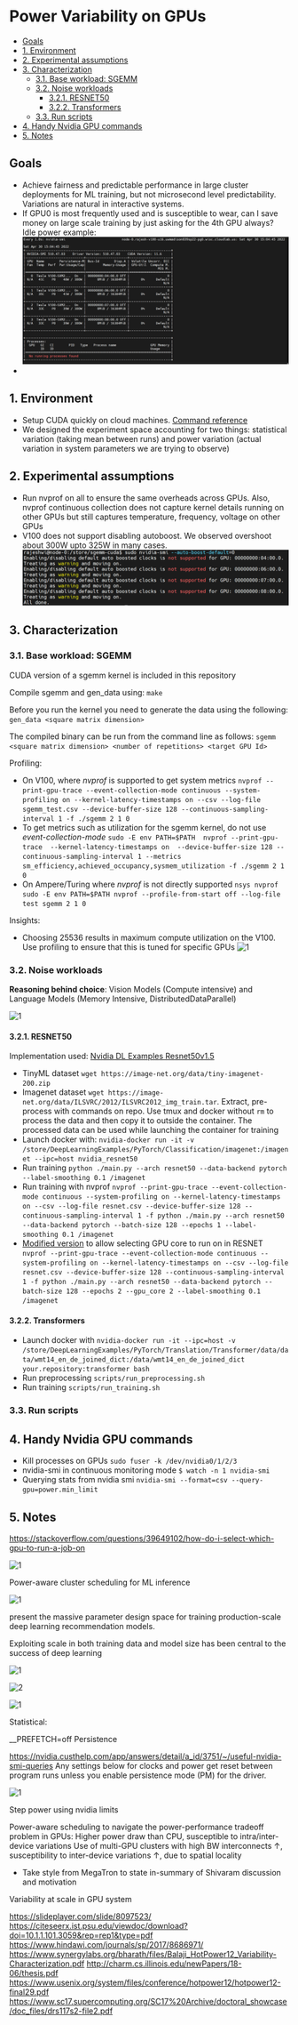 # Power Variability on GPUs

- [Goals](#goals)
- [1. Environment](#1-environment)
- [2. Experimental assumptions](#2-experimental-assumptions)
- [3. Characterization](#3-characterization)
  - [3.1. Base workload: SGEMM](#31-base-workload-sgemm)
  - [3.2. Noise workloads](#32-noise-workloads)
    - [3.2.1. RESNET50](#321-resnet50)
    - [3.2.2. Transformers](#322-transformers)
  - [3.3. Run scripts](#33-run-scripts)
- [4. Handy Nvidia GPU commands](#4-handy-nvidia-gpu-commands)
- [5. Notes](#5-notes)

## Goals

- Achieve fairness and predictable performance in large cluster deployments for ML training, but not microsecond level predictability. Variations are natural in interactive systems.
- If GPU0 is most frequently used and is susceptible to wear, can I save money on large scale training by just asking for the 4th GPU always? Idle power example: ![1](images/2022-04-30-16-04-55.png)
- 

## 1. Environment

- Setup CUDA quickly on cloud machines. [Command reference](helper/install_cuda.sh)
- We designed the experiment space accounting for two things: statistical variation (taking mean between runs) and power variation (actual variation in system parameters we are trying to observe)

## 2. Experimental assumptions

- Run nvprof on all to ensure the same overheads across GPUs. Also, nvprof continuous collection does not capture kernel details running on other GPUs but still captures temperature, frequency, voltage on other GPUs
- V100 does not support disabling autoboost. We observed overshoot about 300W upto 325W in many cases. ![1](images/2022-04-30-13-56-09.png)

## 3. Characterization

### 3.1. Base workload: SGEMM

CUDA version of a sgemm kernel is included in this repository

Compile sgemm and gen_data using:
```make```

Before you run the kernel you need to generate the data using the following:
````gen_data <square matrix dimension>````

The compiled binary can be run from the command line as follows:
`sgemm <square matrix dimension> <number of repetitions> <target GPU Id>`

Profiling:

- On V100, where _nvprof_ is supported to get system metrics ```nvprof --print-gpu-trace --event-collection-mode continuous --system-profiling on --kernel-latency-timestamps on --csv --log-file sgemm_test.csv --device-buffer-size 128 --continuous-sampling-interval 1 -f ./sgemm 2 1 0```
- To get metrics such as utilization for the sgemm kernel, do not use _event-collection-mode_ ```sudo -E env PATH=$PATH  nvprof --print-gpu-trace  --kernel-latency-timestamps on  --device-buffer-size 128 --continuous-sampling-interval 1 --metrics sm_efficiency,achieved_occupancy,sysmem_utilization -f ./sgemm 2 1 0```
- On Ampere/Turing where _nvprof_ is not directly supported ```nsys nvprof sudo -E env PATH=$PATH nvprof --profile-from-start off --log-file test sgemm 2 1 0```

Insights:

- Choosing 25536 results in maximum compute utilization on the V100. Use profiling to ensure that this is tuned for specific GPUs ![1](images/2022-04-29-18-45-59.png)

### 3.2. Noise workloads

**Reasoning behind choice**: Vision Models (Compute intensive) and Language Models (Memory Intensive, DistributedDataParallel)

![1](images/2022-05-01-14-35-15.png)

#### 3.2.1. RESNET50

Implementation used: [Nvidia DL Examples Resnet50v1.5](https://github.com/NVIDIA/DeepLearningExamples/tree/master/PyTorch/Classification/ConvNets/resnet50v1.5#training-performance-benchmark)

- TinyML dataset ```wget https://image-net.org/data/tiny-imagenet-200.zip```
- Imagenet dataset ```wget https://image-net.org/data/ILSVRC/2012/ILSVRC2012_img_train.tar```. Extract, pre-process with commands on repo. Use tmux and docker without `rm` to process the data and then copy it to outside the container. The processed data can be used while launching the container for training
- Launch docker with: ```nvidia-docker run -it -v /store/DeepLearningExamples/PyTorch/Classification/imagenet:/imagenet --ipc=host nvidia_resnet50```
- Run training ```python ./main.py --arch resnet50 --data-backend pytorch --label-smoothing 0.1 /imagenet```
- Run training with nvprof ```nvprof --print-gpu-trace --event-collection-mode continuous --system-profiling on --kernel-latency-timestamps on --csv --log-file resnet.csv --device-buffer-size 128 --continuous-sampling-interval 1 -f python ./main.py --arch resnet50 --data-backend pytorch --batch-size 128 --epochs 1 --label-smoothing 0.1 /imagenet```
- [Modified version](https://github.com/rajesh-s/DeepLearningExamples/commit/eee1b358834178c4f8bb05a1f7a40671a7a9b2cd) to allow selecting GPU core to run on in RESNET ```nvprof --print-gpu-trace --event-collection-mode continuous --system-profiling on --kernel-latency-timestamps on --csv --log-file resnet.csv --device-buffer-size 128 --continuous-sampling-interval 1 -f python ./main.py --arch resnet50 --data-backend pytorch --batch-size 128 --epochs 2 --gpu_core 2 --label-smoothing 0.1 /imagenet```

#### 3.2.2. Transformers

- Launch docker with ```nvidia-docker run -it --ipc=host -v /store/DeepLearningExamples/PyTorch/Translation/Transformer/data/data/wmt14_en_de_joined_dict:/data/wmt14_en_de_joined_dict your.repository:transformer bash```
- Run preprocessing `scripts/run_preprocessing.sh`
- Run training `scripts/run_training.sh`

### 3.3. Run scripts

## 4. Handy Nvidia GPU commands

- Kill processes on GPUs ```sudo fuser -k /dev/nvidia0/1/2/3```
- nvidia-smi in continuous monitoring mode ```$ watch -n 1 nvidia-smi```
- Querying stats from nvidia smi ```nvidia-smi --format=csv --query-gpu=power.min_limit```

## 5. Notes

https://stackoverflow.com/questions/39649102/how-do-i-select-which-gpu-to-run-a-job-on

![1](images/2022-04-30-17-11-40.png)

Power-aware cluster scheduling for ML inference

![1](images/2022-04-07-10-40-45.png)

present the massive parameter design space for training production-scale deep learning recommendation models.

Exploiting scale in both training data and model size has been central to the success of deep learning

![1](images/2022-04-26-20-09-43.png)

![2](images/2022-04-26-20-10-02.png)

![1](images/2022-04-29-17-11-56.png)

Statistical:

__PREFETCH=off
Persistence

https://nvidia.custhelp.com/app/answers/detail/a_id/3751/~/useful-nvidia-smi-queries
Any settings below for clocks and power get reset between program runs unless you enable persistence mode (PM) for the driver.

![1](images/2022-04-30-14-15-14.png)

Step power using nvidia limits

Power-aware scheduling to navigate the power-performance tradeoff problem in GPUs: 
Higher power draw than CPU, susceptible to intra/inter-device variations
Use of multi-GPU clusters with high BW interconnects ↑, susceptibility to inter-device variations ↑, due to spatial locality

- Take style from MegaTron to state in-summary of Shivaram discussion and motivation

Variability at scale in GPU system

https://slideplayer.com/slide/8097523/
https://citeseerx.ist.psu.edu/viewdoc/download?doi=10.1.1.101.3059&rep=rep1&type=pdf
https://www.hindawi.com/journals/sp/2017/8686971/
https://www.synergylabs.org/bharath/files/Balaji_HotPower12_Variability-Characterization.pdf
http://charm.cs.illinois.edu/newPapers/18-06/thesis.pdf
https://www.usenix.org/system/files/conference/hotpower12/hotpower12-final29.pdf
https://www.sc17.supercomputing.org/SC17%20Archive/doctoral_showcase/doc_files/drs117s2-file2.pdf